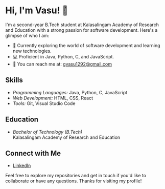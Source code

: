 # Hi, I'm Vasu! 👋

I'm a second-year B.Tech student at Kalasalingam Academy of Research and Education with a strong passion for software development. Here's a glimpse of who I am:

- 🌱 Currently exploring the world of software development and learning new technologies.
- 💻 Proficient in Java, Python, C, and JavaScript.
- 📧 You can reach me at: [gvasu1292@gmail.com](mailto:gvasu1292@gmail.com)

## Skills

- *Programming Languages:* Java, Python, C, JavaScript
- *Web Development:* HTML, CSS, React
- *Tools:* Git, Visual Studio Code
## Education

- *Bachelor of Technology (B.Tech)*  
  Kalasalingam Academy of Research and Education

## Connect with Me

- [LinkedIn](https://www.linkedin.com/public-profile/settings)

Feel free to explore my repositories and get in touch if you'd like to collaborate or have any questions. Thanks for visiting my profile!
